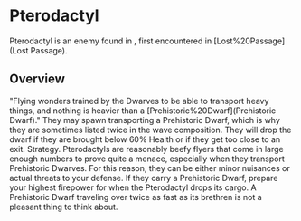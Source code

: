 # Pterodactyl

Pterodactyl is an enemy found in , first encountered in [Lost%20Passage](Lost Passage).
## Overview

"Flying wonders trained by the Dwarves to be able to transport heavy things, and nothing is heavier than a [Prehistoric%20Dwarf](Prehistoric Dwarf)."
They may spawn transporting a Prehistoric Dwarf, which is why they are sometimes listed twice in the wave composition. They will drop the dwarf if they are brought below 60% Health or if they get too close to an exit.
Strategy.
Pterodactyls are reasonably beefy flyers that come in large enough numbers to prove quite a menace, especially when they transport Prehistoric Dwarves. For this reason, they can be either minor nuisances or actual threats to your defense.
If they carry a Prehistoric Dwarf, prepare your highest firepower for when the Pterodactyl drops its cargo. A Prehistoric Dwarf traveling over twice as fast as its brethren is not a pleasant thing to think about. 